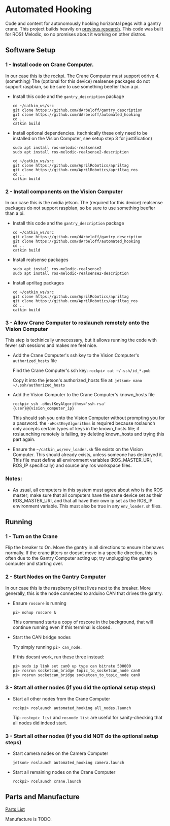 # Automated Hooking
Code and content for autonomously hooking horizontal pegs with a gantry crane. This project builds heavily on [previous research](https://github.com/Cormac0/Horizontal_Insertion). This code was built for ROS1 Melodic, so no promises about it working on other distros.
## Software Setup
### 1 - Install code on Crane Computer.
In our case this is the rockpi.
The Crane Computer must support odrive 4.(something)
The (optional for this device) realsense packages do not support raspbian, so be sure to use something beefier than a pi.

- Install this code and the `gantry_description` package

    ```
    cd ~/catkin_ws/src
    git clone https://github.com/dArbeloff/gantry_description
    git clone https://github.com/dArbeloff/automated_hooking
    cd ..
    catkin build
    ```

- Install optional dependencies. (technically these only need to be installed on the Vision Computer, see setup step 3 for justification)

    ```
    sudo apt install ros-melodic-realsense2
    sudo apt install ros-melodic-realsense2-description
    ```

    ```
    cd ~/catkin_ws/src
    git clone https://github.com/AprilRobotics/apriltag
    git clone https://github.com/AprilRobotics/apriltag_ros
    cd ..
    catkin build
    ```

### 2 - Install components on the Vision Computer
In our case this is the nvidia jetson.
The (required for this device) realsense packages do not support raspbian, so be sure to use something beefier than a pi.

- Install this code and the `gantry_description` package

    ```
    cd ~/catkin_ws/src
    git clone https://github.com/dArbeloff/gantry_description
    git clone https://github.com/dArbeloff/automated_hooking
    cd ..
    catkin build
    ```

- Install realsense packages

    ```
    sudo apt install ros-melodic-realsense2
    sudo apt install ros-melodic-realsense2-description
    ```

- Install apriltag packages

    ```
    cd ~/catkin_ws/src
    git clone https://github.com/AprilRobotics/apriltag
    git clone https://github.com/AprilRobotics/apriltag_ros
    cd ..
    catkin build
    ```


### 3 - Allow Crane Computer to roslaunch remotely onto the Vision Computer
This step is techinically unnecessary, but it allows running the code with fewer ssh sessions and makes me feel nice.

- Add the Crane Computer's ssh key to the Vision Computer's `authorized_hosts` file

    Find the Crane Computer's ssh key: `rockpi> cat ~/.ssh/id_*.pub`
    
    Copy it into the jetson's authorized_hosts file at: `jetson> nano ~/.ssh/authorized_hosts`

- Add the Vision Computer to the Crane Computer's known_hosts file

    `rockpi> ssh -oHostKeyAlgorithms='ssh-rsa' {user}@{vision_computer_ip}`

    This should ssh you onto the Vision Computer without prompting you for a password. the `-oHostKeyAlgorithms` is required because roslaunch only accepts certain types of keys in the known_hosts file; if roslaunching remotely is failing, try deleting known_hosts and trying this part again.

- Ensure the `~/catkin_ws/env_loader.sh` file exists on the Vision Computer. This should already exists, unless someone has destroyed it. This file must define all environment variables (ROS_MASTER_URI, ROS_IP specifically) and source any ros workspace files.

### Notes:
- As usual, all computers in this system must agree about who is the ROS master; make sure that all computers have the same device set as their ROS_MASTER_URI, and that all have their own ip set as the ROS_IP environment variable. This must also be true in any `env_loader.sh` files.

## Running

### 1 - Turn on the Crane
Flip the breaker to On. Move the gantry in all directions to ensure it behaves normally. If the crane jitters or doesnt move in a specific direction, this is often due to the Gantry Computer acting up; try unplugging the gantry computer and starting over.
### 2 - Start Nodes on the Gantry Computer
In our case this is the raspberry pi that lives next to the breaker. More generally, this is the node connected to arduino CAN that drives the gantry.

- Ensure `roscore` is running

    `pi> nohup roscore &`

    This command starts a copy of roscore in the background, that will continue running even if this terminal is closed. 

- Start the CAN bridge nodes

    Try simply running `pi> can_node`.

    If this doesnt work, run these three instead:
    ```
    pi> sudo ip link set can0 up type can bitrate 500000
    pi> rosrun socketcan_bridge topic_to_socketcan_node can0
    pi> rosrun socketcan_bridge socketcan_to_topic_node can0
    ```

### 3 - Start all other nodes (if you did the optional setup steps)
- Start all other nodes from the Crane Computer

    `rockpi> roslaunch automated_hooking all_nodes.launch`

    Tip: `rostopic list` and `rosnode list` are useful for sanity-checking that all nodes did indeed start.
### 3 - Start all other nodes (if you did NOT do the optional setup steps)
- Start camera nodes on the Camera Computer

    `jetson> roslaunch automated_hooking camera.launch`

- Start all remaining nodes on the Crane Computer

    `rockpi> roslaunch crane.launch`



## Parts and Manufacture

[Parts List](Parts_List.md)

Manufacture is TODO.